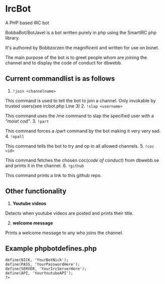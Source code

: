 IrcBot
======

A PHP based IRC bot


BobbaBot/BotJavel is a bot written purely in php using the SmartIRC php library.

It's authored by Bobbzorzen the magnificent and written for use on bsnet.

The main purpose of the bot is to greet people whom are joining the channel and to display the code of conduct for dbwebb.

Current commandlist is as follows
----

1. `!join <channelname>` 
 
 This command is used to tell the bot to join a channel. Only invokable by trusted users(see ircbot.php Line 3)
2. `!slap <username>` 
 
 This command uses the /me command to slap the specified user with a *"moist cod"*.
3. `!part` 
 
 This command forces a /part command by the bot making it very very sad.
4. `!opall` 
 
 This command tells the bot to try and op in all allowed channels.
5. `!coc <id>` 
 
 This command fetches the chosen coc(*code of conduct*) from dbwebb.se and prints it in the channel.
6. `!github` 
 
 This command prints a link to this github repo.


Other functionality
----

1. **Youtube videos**

 Detects when youtube videos are posted and prints their title.

2. **welcome message**

 Prints a welcome message to any who joins the channel.



Example phpbotdefines.php
---

```<?php
define(NICK, 'YourBotNick');
define(PASS, 'YourPasswordHere');
define(SERVER, 'YourIrcServerHere');
define(API, 'YourYoutubeAPI');
?>
